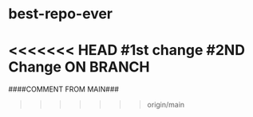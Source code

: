 # best-repo-ever
<<<<<<< HEAD
#1st change
#2ND Change ON BRANCH
=======







####COMMENT FROM MAIN###
>>>>>>> origin/main
